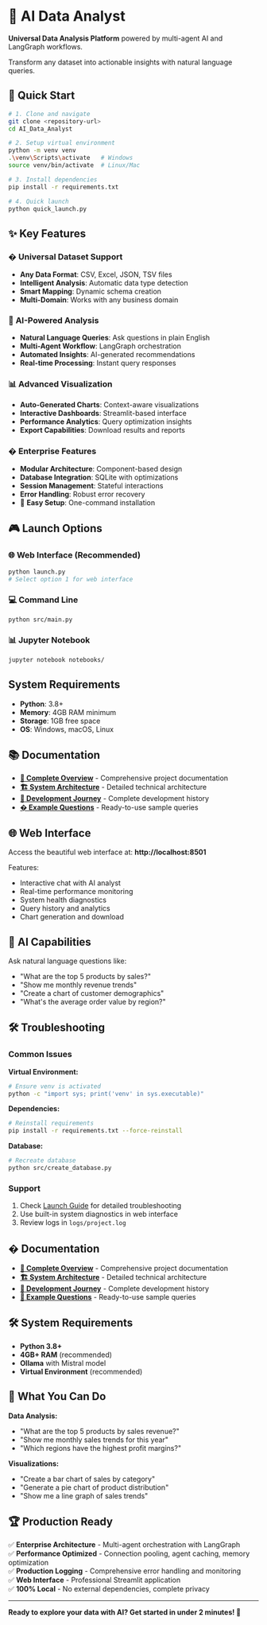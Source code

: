 # 🤖 AI Data Analyst

**Universal Data Analysis Platform** powered by multi-agent AI and LangGraph workflows.

Transform any dataset into actionable insights with natural language queries.

## 🚀 Quick Start

```bash
# 1. Clone and navigate
git clone <repository-url>
cd AI_Data_Analyst

# 2. Setup virtual environment
python -m venv venv
.\venv\Scripts\activate   # Windows
source venv/bin/activate  # Linux/Mac

# 3. Install dependencies
pip install -r requirements.txt

# 4. Quick launch
python quick_launch.py
```

## ✨ Key Features

### � **Universal Dataset Support**
- **Any Data Format**: CSV, Excel, JSON, TSV files
- **Intelligent Analysis**: Automatic data type detection
- **Smart Mapping**: Dynamic schema creation
- **Multi-Domain**: Works with any business domain

### 🤖 **AI-Powered Analysis**
- **Natural Language Queries**: Ask questions in plain English
- **Multi-Agent Workflow**: LangGraph orchestration
- **Automated Insights**: AI-generated recommendations
- **Real-time Processing**: Instant query responses

### 📊 **Advanced Visualization**
- **Auto-Generated Charts**: Context-aware visualizations
- **Interactive Dashboards**: Streamlit-based interface
- **Performance Analytics**: Query optimization insights
- **Export Capabilities**: Download results and reports

### � **Enterprise Features**
- **Modular Architecture**: Component-based design
- **Database Integration**: SQLite with optimizations
- **Session Management**: Stateful interactions
- **Error Handling**: Robust error recovery
- 🔧 **Easy Setup**: One-command installation

## 🎮 Launch Options

### 🌐 Web Interface (Recommended)
```bash
python launch.py
# Select option 1 for web interface
```

### 💻 Command Line
```bash
python src/main.py
```

### 📊 Jupyter Notebook
```bash
jupyter notebook notebooks/
```

##  System Requirements

- **Python**: 3.8+
- **Memory**: 4GB RAM minimum  
- **Storage**: 1GB free space
- **OS**: Windows, macOS, Linux

## 📚 Documentation

- **[📖 Complete Overview](docs/README.md)** - Comprehensive project documentation
- **[🏗️ System Architecture](docs/PROJECT_STRUCTURE.md)** - Detailed technical architecture  
- **[📖 Development Journey](docs/DEVELOPMENT_LOG.md)** - Complete development history
- **[� Example Questions](docs/DEMO_QUESTIONS.md)** - Ready-to-use sample queries

## 🌐 Web Interface

Access the beautiful web interface at: **http://localhost:8501**

Features:
- Interactive chat with AI analyst
- Real-time performance monitoring
- System health diagnostics
- Query history and analytics
- Chart generation and download

## 🤖 AI Capabilities

Ask natural language questions like:
- "What are the top 5 products by sales?"
- "Show me monthly revenue trends"
- "Create a chart of customer demographics"
- "What's the average order value by region?"

## 🛠️ Troubleshooting

### Common Issues

**Virtual Environment:**
```bash
# Ensure venv is activated
python -c "import sys; print('venv' in sys.executable)"
```

**Dependencies:**
```bash
# Reinstall requirements
pip install -r requirements.txt --force-reinstall
```

**Database:**
```bash
# Recreate database
python src/create_database.py
```

### Support

1. Check [Launch Guide](docs/LAUNCH_GUIDE.md) for detailed troubleshooting
2. Use built-in system diagnostics in web interface
3. Review logs in `logs/project.log`

## � Documentation

- **[📖 Complete Overview](docs/README.md)** - Comprehensive project documentation
- **[🏗️ System Architecture](docs/PROJECT_STRUCTURE.md)** - Detailed technical architecture  
- **[📖 Development Journey](docs/DEVELOPMENT_LOG.md)** - Complete development history
- **[💬 Example Questions](docs/DEMO_QUESTIONS.md)** - Ready-to-use sample queries

## 🛠️ System Requirements

- **Python 3.8+**
- **4GB+ RAM** (recommended)
- **Ollama** with Mistral model
- **Virtual Environment** (recommended)

## 🎯 What You Can Do

**Data Analysis:**
- "What are the top 5 products by sales revenue?"
- "Show me monthly sales trends for this year"
- "Which regions have the highest profit margins?"

**Visualizations:**
- "Create a bar chart of sales by category" 
- "Generate a pie chart of product distribution"
- "Show me a line graph of sales trends"

## 🏆 Production Ready

✅ **Enterprise Architecture** - Multi-agent orchestration with LangGraph  
✅ **Performance Optimized** - Connection pooling, agent caching, memory optimization  
✅ **Production Logging** - Comprehensive error handling and monitoring  
✅ **Web Interface** - Professional Streamlit application  
✅ **100% Local** - No external dependencies, complete privacy

---

**Ready to explore your data with AI? Get started in under 2 minutes! 🚀**
